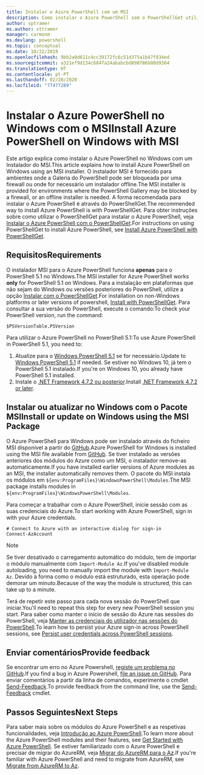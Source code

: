 ```yaml
---
title: Instalar o Azure PowerShell com um MSI
description: Como instalar o Azure PowerShell sem o PowerShellGet utilizar um MSI
author: sptramer
ms.author: sttramer
manager: carmonm
ms.devlang: powershell
ms.topic: conceptual
ms.date: 10/22/2019
ms.openlocfilehash: 9bb2a0d611c4cc39172fc6c51d375a1b47f834ed
ms.sourcegitcommit: a321ef9d134c684fa24ababcbd898f86b00d9364
ms.translationtype: HT
ms.contentlocale: pt-PT
ms.lasthandoff: 02/20/2020
ms.locfileid: "77477289"
---
```

# <a name="install-azure-powershell-on-windows-with-msi"></a><span data-ttu-id="a0c56-103">Instalar o Azure PowerShell no Windows com o MSI</span><span class="sxs-lookup"><span data-stu-id="a0c56-103">Install Azure PowerShell on Windows with MSI</span></span>

<span data-ttu-id="a0c56-104">Este artigo explica como instalar o Azure PowerShell no Windows com um Instalador do MSI.</span><span class="sxs-lookup"><span data-stu-id="a0c56-104">This article explains how to install Azure PowerShell on Windows using an MSI installer.</span></span> <span data-ttu-id="a0c56-105">O instalador MSI é fornecido para ambientes onde a Galeria do PowerShell pode ser bloqueada por uma firewall ou onde for necessário um instalador offline.</span><span class="sxs-lookup"><span data-stu-id="a0c56-105">The MSI installer is provided for environments where the PowerShell Gallery may be blocked by a firewall, or an offline installer is needed.</span></span> <span data-ttu-id="a0c56-106">A forma recomendada para instalar o Azure PowerShell é através do PowerShellGet.</span><span class="sxs-lookup"><span data-stu-id="a0c56-106">The recommended way to install Azure PowerShell is with PowerShellGet.</span></span> <span data-ttu-id="a0c56-107">Para obter instruções sobre como utilizar o PowerShellGet para instalar o Azure PowerShell, veja [Instalar o Azure PowerShell com o PowerShellGet](install-az-ps.md).</span><span class="sxs-lookup"><span data-stu-id="a0c56-107">For instructions on using PowerShellGet to install Azure PowerShell, see [Install Azure PowerShell with PowerShellGet](install-az-ps.md).</span></span>

## <a name="requirements"></a><span data-ttu-id="a0c56-108">Requisitos</span><span class="sxs-lookup"><span data-stu-id="a0c56-108">Requirements</span></span>

<span data-ttu-id="a0c56-109">O instalador MSI para o Azure PowerShell funciona __apenas__ para o PowerShell 5.1 no Windows.</span><span class="sxs-lookup"><span data-stu-id="a0c56-109">The MSI installer for Azure PowerShell works __only__ for PowerShell 5.1 on Windows.</span></span> <span data-ttu-id="a0c56-110">Para a instalação em plataformas que não sejam do Windows ou versões posteriores do PowerShell, utilize a opção [Instalar com o PowerShellGet](install-az-ps.md).</span><span class="sxs-lookup"><span data-stu-id="a0c56-110">For installation on non-Windows platforms or later versions of powershell, [Install with PowerShellGet](install-az-ps.md).</span></span>
<span data-ttu-id="a0c56-111">Para consultar a sua versão do PowerShell, execute o comando:</span><span class="sxs-lookup"><span data-stu-id="a0c56-111">To check your PowerShell version, run the command:</span></span>

```powershell-interactive
$PSVersionTable.PSVersion
```

<span data-ttu-id="a0c56-112">Para utilizar o Azure PowerShell no PowerShell 5.1:</span><span class="sxs-lookup"><span data-stu-id="a0c56-112">To use Azure PowerShell in PowerShell 5.1, you need to:</span></span>

1. <span data-ttu-id="a0c56-113">Atualize para o [Windows PowerShell 5.1](/powershell/scripting/install/installing-windows-powershell#upgrading-existing-windows-powershell) se for necessário.</span><span class="sxs-lookup"><span data-stu-id="a0c56-113">Update to [Windows PowerShell 5.1](/powershell/scripting/install/installing-windows-powershell#upgrading-existing-windows-powershell) if needed.</span></span> <span data-ttu-id="a0c56-114">Se estiver no Windows 10, já tem o PowerShell 5.1 instalado.</span><span class="sxs-lookup"><span data-stu-id="a0c56-114">If you're on Windows 10, you already have PowerShell 5.1 installed.</span></span>
2. <span data-ttu-id="a0c56-115">Instale o [.NET Framework 4.7.2 ou posterior](/dotnet/framework/install).</span><span class="sxs-lookup"><span data-stu-id="a0c56-115">Install [.NET Framework 4.7.2 or later](/dotnet/framework/install).</span></span>

## <a name="install-or-update-on-windows-using-the-msi-package"></a><span data-ttu-id="a0c56-116">Instalar ou atualizar no Windows com o Pacote MSI</span><span class="sxs-lookup"><span data-stu-id="a0c56-116">Install or update on Windows using the MSI Package</span></span>

<span data-ttu-id="a0c56-117">O Azure PowerShell para Windows pode ser instalado através do ficheiro MSI disponível a partir do [GitHub](https://github.com/Azure/azure-powershell/releases/tag/v3.3.0-January2020).</span><span class="sxs-lookup"><span data-stu-id="a0c56-117">Azure PowerShell for Windows is installed using the MSI file available from [GitHub](https://github.com/Azure/azure-powershell/releases/tag/v3.3.0-January2020).</span></span> <span data-ttu-id="a0c56-118">Se tiver instalado as versões anteriores dos módulos do Azure como um MSI, o instalador remove-as automaticamente.</span><span class="sxs-lookup"><span data-stu-id="a0c56-118">If you have installed earlier versions of Azure modules as an MSI, the installer automatically removes them.</span></span> <span data-ttu-id="a0c56-119">O pacote do MSI instala os módulos em `${env:ProgramFiles}\WindowsPowerShell\Modules`.</span><span class="sxs-lookup"><span data-stu-id="a0c56-119">The MSI package installs modules in `${env:ProgramFiles}\WindowsPowerShell\Modules`.</span></span>

<span data-ttu-id="a0c56-120">Para começar a trabalhar com o Azure PowerShell, inicie sessão com as suas credenciais do Azure.</span><span class="sxs-lookup"><span data-stu-id="a0c56-120">To start working with Azure PowerShell, sign in with your Azure credentials.</span></span>

```powershell-interactive
# Connect to Azure with an interactive dialog for sign-in
Connect-AzAccount
```

> [!NOTE]
>
> <span data-ttu-id="a0c56-121">Se tiver desativado o carregamento automático do módulo, tem de importar o módulo manualmente com `Import-Module Az`.</span><span class="sxs-lookup"><span data-stu-id="a0c56-121">If you've disabled module autoloading, you need to manually import the module with `Import-Module Az`.</span></span> <span data-ttu-id="a0c56-122">Devido à forma como o módulo está estruturado, esta operação pode demorar um minuto.</span><span class="sxs-lookup"><span data-stu-id="a0c56-122">Because of the way the module is structured, this can take up to a minute.</span></span>

<span data-ttu-id="a0c56-123">Terá de repetir este passo para cada nova sessão do PowerShell que iniciar.</span><span class="sxs-lookup"><span data-stu-id="a0c56-123">You'll need to repeat this step for every new PowerShell session you start.</span></span> <span data-ttu-id="a0c56-124">Para saber como manter o início de sessão do Azure nas sessões do PowerShell, veja [Manter as credenciais do utilizador nas sessões do PowerShell](context-persistence.md).</span><span class="sxs-lookup"><span data-stu-id="a0c56-124">To learn how to persist your Azure sign-in across PowerShell sessions, see [Persist user credentials across PowerShell sessions](context-persistence.md).</span></span>

## <a name="provide-feedback"></a><span data-ttu-id="a0c56-125">Enviar comentários</span><span class="sxs-lookup"><span data-stu-id="a0c56-125">Provide feedback</span></span>

<span data-ttu-id="a0c56-126">Se encontrar um erro no Azure Powershell, [registe um problema no GitHub](https://github.com/Azure/azure-powershell/issues).</span><span class="sxs-lookup"><span data-stu-id="a0c56-126">If you find a bug in Azure Powershell, [file an issue on GitHub](https://github.com/Azure/azure-powershell/issues).</span></span>
<span data-ttu-id="a0c56-127">Para enviar comentários a partir da linha de comandos, experimente o cmdlet [Send-Feedback](/powershell/module/az.accounts/send-feedback).</span><span class="sxs-lookup"><span data-stu-id="a0c56-127">To provide feedback from the command line, use the [Send-Feedback](/powershell/module/az.accounts/send-feedback) cmdlet.</span></span>

## <a name="next-steps"></a><span data-ttu-id="a0c56-128">Passos Seguintes</span><span class="sxs-lookup"><span data-stu-id="a0c56-128">Next Steps</span></span>

<span data-ttu-id="a0c56-129">Para saber mais sobre os módulos do Azure PowerShell e as respetivas funcionalidades, veja [Introdução ao Azure PowerShell](get-started-azureps.md).</span><span class="sxs-lookup"><span data-stu-id="a0c56-129">To learn more about the Azure PowerShell modules and their features, see [Get Started with Azure PowerShell](get-started-azureps.md).</span></span>
<span data-ttu-id="a0c56-130">Se estiver familiarizado com o Azure PowerShell e precisar de migrar do AzureRM, veja [Migrar do AzureRM para o Az](migrate-from-azurerm-to-az.md).</span><span class="sxs-lookup"><span data-stu-id="a0c56-130">If you're familiar with Azure PowerShell and need to migrate from AzureRM, see [Migrate from AzureRM to Az](migrate-from-azurerm-to-az.md).</span></span>
